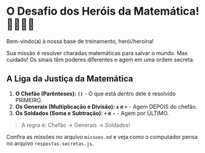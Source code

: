 # O Desafio dos Heróis da Matemática! 🦸‍♀️🦸‍♂️

Bem-vindo(a) à nossa base de treinamento, herói/heroína!

Sua missão é resolver charadas matemáticas para salvar o mundo. Mas cuidado! Os sinais têm poderes diferentes e agem em uma ordem secreta.

## A Liga da Justiça da Matemática

1.  **O Chefão (Parênteses): `()`** - O que está dentro dele é resolvido PRIMEIRO.
2.  **Os Generais (Multiplicação e Divisão): `x` e `÷`** - Agem DEPOIS do chefão.
3.  **Os Soldados (Soma e Subtração): `+` e `-`** - Agem por ÚLTIMO.

> A regra é: Chefão -> Generais -> Soldados!

Confira as missões no arquivo `missoes.md` e veja como o computador pensa no arquivo `respostas-secretas.js`.
